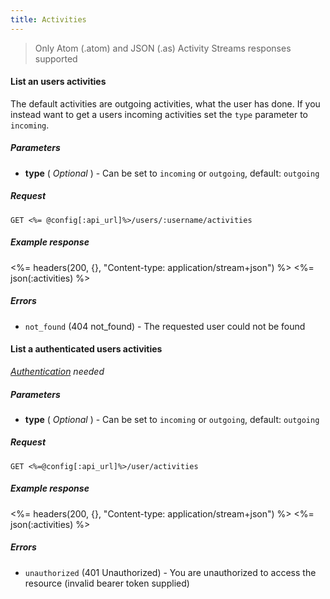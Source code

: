 ```yaml
---
title: Activities
---
```


> Only Atom (.atom) and JSON (.as) Activity Streams responses supported

#### List an users activities

The default activities are outgoing activities, what the user has done.
If you instead want to get a users incoming activities set the `type`
parameter to `incoming`.

##### Parameters

* **type** ( _Optional_ ) - Can be set to `incoming` or `outgoing`, default: `outgoing`

##### Request

```
GET <%= @config[:api_url]%>/users/:username/activities
```

##### Example response

<%= headers(200, {}, "Content-type: application/stream+json") %>
<%= json(:activities) %>

##### Errors

* `not_found` (404 not_found) - The requested user could not be found

#### List a authenticated users activities

*[Authentication](#authenticated_call) needed*

##### Parameters

* **type** ( _Optional_ ) - Can be set to `incoming` or `outgoing`, default: `outgoing`

##### Request

```
GET <%=@config[:api_url]%>/user/activities
```

##### Example response

<%= headers(200, {}, "Content-type: application/stream+json") %>
<%= json(:activities) %>

##### Errors

* `unauthorized` (401 Unauthorized) - You are unauthorized to access the resource (invalid bearer token supplied)
